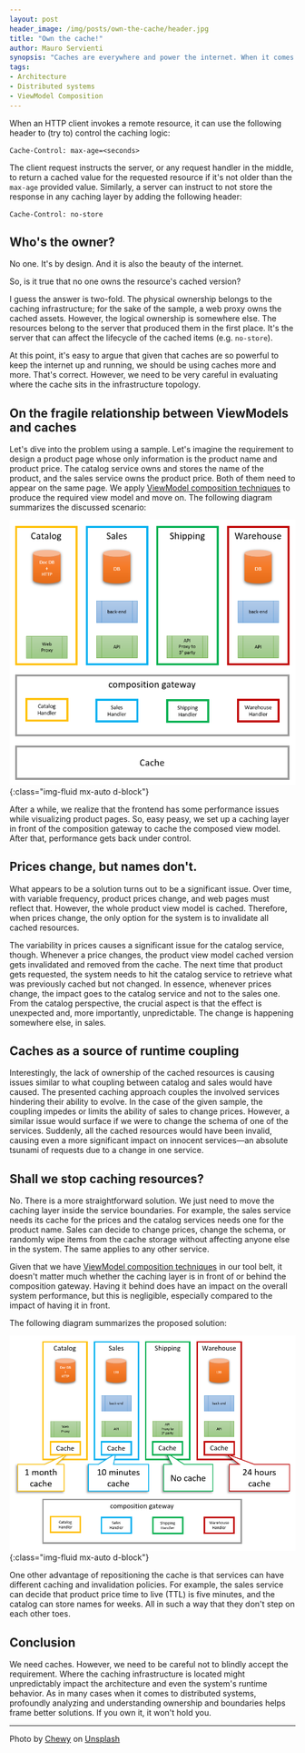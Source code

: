 ```yaml
---
layout: post
header_image: /img/posts/own-the-cache/header.jpg
title: "Own the cache!"
author: Mauro Servienti
synopsis: "Caches are everywhere and power the internet. When it comes to distributed systems, they are an essential tool in our tool belt. However, special care needs to put into defining who owns the cache."
tags:
- Architecture
- Distributed systems
- ViewModel Composition
---
```


When an HTTP client invokes a remote resource, it can use the following header to (try to) control the caching logic:

```
Cache-Control: max-age=<seconds>
```

The client request instructs the server, or any request handler in the middle, to return a cached value for the requested resource if it's not older than the `max-age` provided value. Similarly, a server can instruct to not store the response in any caching layer by adding the following header:

```
Cache-Control: no-store
```

## Who's the owner?

No one. It's by design. And it is also the beauty of the internet.

So, is it true that no one owns the resource's cached version?

I guess the answer is two-fold. The physical ownership belongs to the caching infrastructure; for the sake of the sample, a web proxy owns the cached assets. However, the logical ownership is somewhere else. The resources belong to the server that produced them in the first place. It's the server that can affect the lifecycle of the cached items (e.g. `no-store`).

At this point, it's easy to argue that given that caches are so powerful to keep the internet up and running, we should be using caches more and more. That's correct. However, we need to be very careful in evaluating where the cache sits in the infrastructure topology.

## On the fragile relationship between ViewModels and caches

Let's dive into the problem using a sample. Let's imagine the requirement to design a product page whose only information is the product name and product price. The catalog service owns and stores the name of the product, and the sales service owns the product price. Both of them need to appear on the same page. We apply [ViewModel composition techniques](https://milestone.topics.it/categories/view-model-composition) to produce the required view model and move on. The following diagram summarizes the discussed scenario:

![cache layer in front of the composition gateway](/img/posts/own-the-cache/outside.png){:class="img-fluid mx-auto d-block"}

After a while, we realize that the frontend has some performance issues while visualizing product pages. So, easy peasy, we set up a caching layer in front of the composition gateway to cache the composed view model. After that, performance gets back under control.

## Prices change, but names don't.

What appears to be a solution turns out to be a significant issue. Over time, with variable frequency, product prices change, and web pages must reflect that. However, the whole product view model is cached. Therefore, when prices change, the only option for the system is to invalidate all cached resources.

The variability in prices causes a significant issue for the catalog service, though. Whenever a price changes, the product view model cached version gets invalidated and removed from the cache. The next time that product gets requested, the system needs to hit the catalog service to retrieve what was previously cached but not changed. In essence, whenever prices change, the impact goes to the catalog service and not to the sales one. From the catalog perspective, the crucial aspect is that the effect is unexpected and, more importantly, unpredictable. The change is happening somewhere else, in sales.

## Caches as a source of runtime coupling

Interestingly, the lack of ownership of the cached resources is causing issues similar to what coupling between catalog and sales would have caused. The presented caching approach couples the involved services hindering their ability to evolve. In the case of the given sample, the coupling impedes or limits the ability of sales to change prices. However, a similar issue would surface if we were to change the schema of one of the services. Suddenly, all the cached resources would have been invalid, causing even a more significant impact on innocent services—an absolute tsunami of requests due to a change in one service.

## Shall we stop caching resources?

No. There is a more straightforward solution. We just need to move the caching layer inside the service boundaries. For example, the sales service needs its cache for the prices and the catalog services needs one for the product name. Sales can decide to change prices, change the schema, or randomly wipe items from the cache storage without affecting anyone else in the system. The same applies to any other service.

Given that we have [ViewModel composition techniques](https://milestone.topics.it/categories/view-model-composition) in our tool belt, it doesn't matter much whether the caching layer is in front of or behind the composition gateway. Having it behind does have an impact on the overall system performance, but this is negligible, especially compared to the impact of having it in front.

The following diagram summarizes the proposed solution:

![cache layers between services and the composition gateway](/img/posts/own-the-cache/inside.png){:class="img-fluid mx-auto d-block"}

One other advantage of repositioning the cache is that services can have different caching and invalidation policies. For example, the sales service can decide that product price time to live (TTL) is five minutes, and the catalog can store names for weeks. All in such a way that they don't step on each other toes.

## Conclusion

We need caches. However, we need to be careful not to blindly accept the requirement. Where the caching infrastructure is located might unpredictably impact the architecture and even the system's runtime behavior. As in many cases when it comes to distributed systems, profoundly analyzing and understanding ownership and boundaries helps frame better solutions. If you own it, it won't hold you.

---

Photo by <a href="https://unsplash.com/@chewy?utm_source=unsplash&utm_medium=referral&utm_content=creditCopyText">Chewy</a> on <a href="https://unsplash.com/s/photos/owner?utm_source=unsplash&utm_medium=referral&utm_content=creditCopyText">Unsplash</a>
